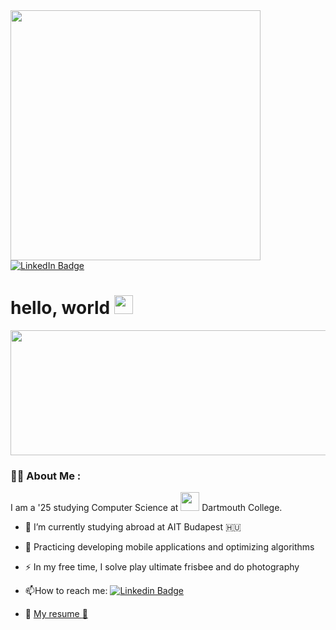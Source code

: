 <div id="header">
  <img src="https://images.unsplash.com/photo-1535551951406-a19828b0a76b?ixlib=rb-4.0.3&ixid=M3wxMjA3fDB8MHxwaG90by1wYWdlfHx8fGVufDB8fHx8fA%3D%3D&auto=format&fit=crop&w=866&q=80" width="400"/>
</div>

<div id="badges">
  <a href="https://www.linkedin.com/in/alexwfick/">
    <img src="https://img.shields.io/badge/LinkedIn-blue?style=for-the-badge&logo=linkedin&logoColor=white" alt="LinkedIn Badge"/>
  </a>
</div>
<div id="profilecounter">
  <img src="https://komarev.com/ghpvc/?username=afick&style=flat-square&color=blue" alt=""/>
</div>

<h1>
  hello, world
  <img src="https://media.giphy.com/media/hvRJCLFzcasrR4ia7z/giphy.gif" width="30px"/>
</h1>

<div align="center">
  <img src="https://images.unsplash.com/photo-1475359524104-d101d02a042b?ixlib=rb-4.0.3&ixid=M3wxMjA3fDB8MHxwaG90by1wYWdlfHx8fGVufDB8fHx8fA%3D%3D&auto=format&fit=crop&w=994&q=80" width="800" height="200"/>
</div>

### :raising_hand_man: About Me :

I am a '25 studying Computer Science at <img src="https://upload.wikimedia.org/wikipedia/en/thumb/e/e4/Dartmouth_College_shield.svg/1200px-Dartmouth_College_shield.svg.png" width=30px> Dartmouth College.

- :compass: I’m currently studying abroad at AIT Budapest :hungary:

- :seedling: Practicing developing mobile applications and optimizing algorithms

- :zap: In my free time, I solve play ultimate frisbee and do photography

- :mailbox:How to reach me: [![Linkedin Badge](https://img.shields.io/badge/-Connect-blue?style=flat&logo=Linkedin&logoColor=white)](https://www.linkedin.com/in/alexwfick/)
  
- :memo: [My resume :incoming_envelope:](Alex_Fick_Resume.pdf)
<!--
**afick/afick** is a ✨ _special_ ✨ repository because its `README.md` (this file) appears on your GitHub profile.

Here are some ideas to get you started:

- 🔭 I’m currently working on ...
- 🌱 I’m currently learning ...
- 👯 I’m looking to collaborate on ...
- 🤔 I’m looking for help with ...
- 💬 Ask me about ...
- 📫 How to reach me: ...
- 😄 Pronouns: ...
- ⚡ Fun fact: ...
-->
